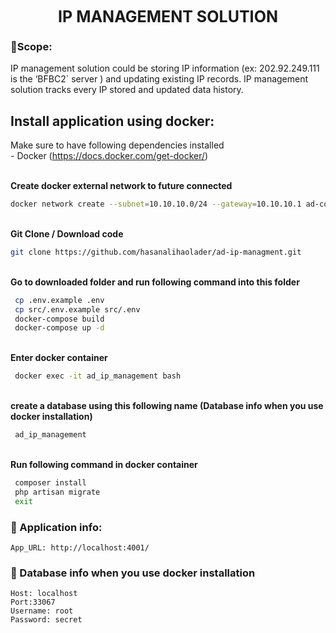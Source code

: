 <center style='font-size:25px'>
    <b>IP MANAGEMENT SOLUTION</b>
</center>

### **🔭Scope:**
<p>
IP management solution could be storing IP information (ex: 202.92.249.111 is the ‘BFBC2` server ) and updating existing IP records. IP management solution tracks every IP stored and updated data history.
</p>



## **Install application using docker:**
Make sure to have following dependencies installed <br>
	    - Docker (https://docs.docker.com/get-docker/) <br><br>



<b>Create docker external network to future connected</b>

```bash
docker network create --subnet=10.10.10.0/24 --gateway=10.10.10.1 ad-common-network
```
<br><b>Git Clone / Download code</b>
```bash
git clone https://github.com/hasanalihaolader/ad-ip-managment.git
```
<br><b>Go to downloaded folder and run following command into this folder</b>
```bash
 cp .env.example .env
 cp src/.env.example src/.env
 docker-compose build
 docker-compose up -d
```

<br><b>Enter docker container </b>
```bash
 docker exec -it ad_ip_management bash
```

<br><b>create a database using this following name (Database info when you use docker installation) </b>
```bash
 ad_ip_management
```


<br><b>Run following command in docker container </b>
```bash
 composer install
 php artisan migrate
 exit
```

### **🌱 Application info:**
```env
App_URL: http://localhost:4001/
```

### **🌱 Database info when you use docker installation**
```env
Host: localhost
Port:33067
Username: root
Password: secret

```
